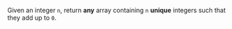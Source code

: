 Given an integer `n`, return **any** array containing `n` **unique** integers such that they add up to `0`.
